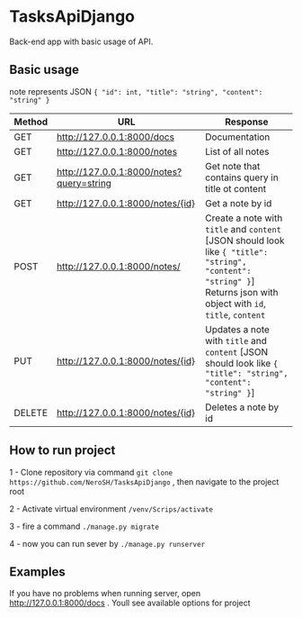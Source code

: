 # TasksApiDjango
Back-end app with basic usage of API.

## Basic usage

note represents JSON 
`
{
  "id": int,
  "title": "string",
  "content": "string"
}
`

Method | URL | Response
------------ | ------------ | -------------
GET | http://127.0.0.1:8000/docs | Documentation
GET | http://127.0.0.1:8000/notes | List of all notes
GET | http://127.0.0.1:8000/notes?query=string | Get note that contains query in title ot content
GET | http://127.0.0.1:8000/notes/{id} | Get a note by id
POST | http://127.0.0.1:8000/notes/ | Create a note with `title` and `content` [JSON should look like `{ "title": "string", "content": "string" }`] Returns json with object with `id`, `title`, `content`
PUT | http://127.0.0.1:8000/notes/{id} | Updates a note with `title` and `content` [JSON should look like `{ "title": "string", "content": "string" }`]
DELETE | http://127.0.0.1:8000/notes/{id} | Deletes a note by id

## How to run project
1 - Clone repository via command 
`git clone  https://github.com/NeroSH/TasksApiDjango`
, then navigate to the project root

2 - Activate virtual environment `/venv/Scrips/activate`

3 - fire a command `./manage.py migrate`

4 - now you can run sever by `./manage.py runserver`

## Examples
If you have no problems when running server, open 
http://127.0.0.1:8000/docs . Youll see available options for project

